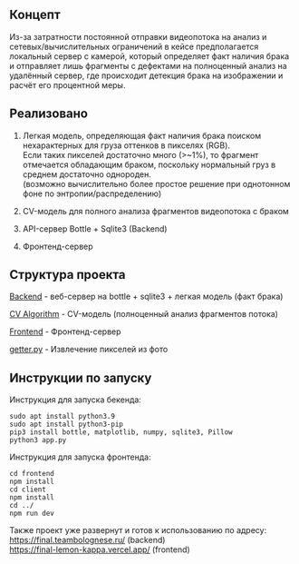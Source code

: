 ## Концепт

Из-за затратности постоянной отправки видеопотока на анализ и сетевых/вычислительных ограничений в кейсе предполагается локальный сервер с камерой, который определяет факт наличия брака и отправляет лишь фрагменты с дефектами на полноценный анализ на удалённый сервер, где происходит детекция брака на изображении и расчёт его процентной меры. 

## Реализовано

1) Легкая модель, определяющая факт наличия брака поиском нехарактерных для груза оттенков в пикселях (RGB). <br>Если таких пикселей достаточно много (>~1%), то фрагмент отмечается обладающим браком, поскольку нормальный груз в среднем достаточно однороден. <br>
(возможно вычислительно более простое решение при однотонном фоне по энтропии/распределению)

2) CV-модель для полного анализа фрагментов видеопотока с браком

3) API-сервер Bottle + Sqlite3 (Backend)

4) Фронтенд-сервер

## Структура проекта

[Backend](app.py) - веб-сервер на bottle + sqlite3 + легкая модель (факт брака)

[CV Algorithm](CV_model/) - CV-модель (полноценный анализ фрагментов потока)

[Frontend](https://github.com/TeamBolognese/Name-LeadersOfDigital-Final/tree/front) - Фронтенд-сервер

[getter.py](getter.py) - Извлечение пикселей из фото

## Инструкции по запуску

Инструкция для запуска бекенда:
```
sudo apt install python3.9
sudo apt install python3-pip
pip3 install bottle, matplotlib, numpy, sqlite3, Pillow
python3 app.py
```

Инструкция для запуска фронтенда:
```
cd frontend
npm install
cd client
npm install
cd ../
npm run dev
```

Также проект уже развернут и готов к использованию по адресу: <br> https://final.teambolognese.ru/ (backend) <br> https://final-lemon-kappa.vercel.app/ (frontend)
